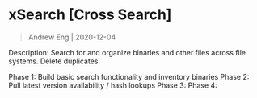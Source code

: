 # xSearch [Cross Search]
> Andrew Eng | 2020-12-04

Description:
Search for and organize binaries and other files across file systems.  Delete duplicates

Phase 1: Build basic search functionality and inventory binaries
Phase 2: Pull latest version availability / hash lookups
Phase 3: 
Phase 4:
